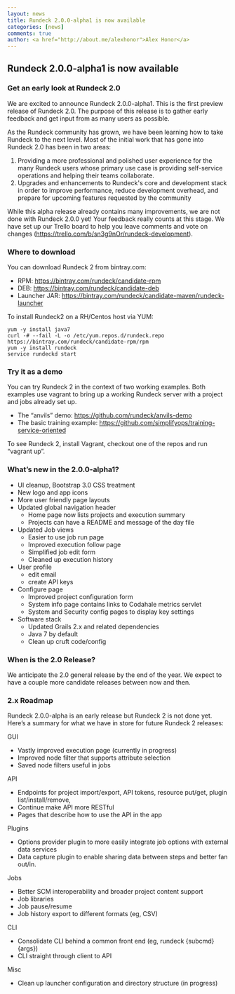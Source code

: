 ```yaml
---
layout: news
title: Rundeck 2.0.0-alpha1 is now available
categories: [news]
comments: true
author: <a href="http://about.me/alexhonor">Alex Honor</a>
---
```


## Rundeck 2.0.0-alpha1 is now available

### Get an early look at Rundeck 2.0 

We are excited to announce Rundeck 2.0.0-alpha1. This is the first preview release of Rundeck 2.0. The purpose of this release is to gather early feedback and get input from as many users as possible.

As the Rundeck community has grown, we have been learning how to take Rundeck to the next level.  Most of the initial work that has gone into Rundeck 2.0 has been in two areas:
1. Providing a more professional and polished user experience for the many Rundeck users whose primary use case is providing self-service operations and helping their teams collaborate.
2. Upgrades and enhancements to Rundeck's core and development stack in order to improve performance, reduce development overhead, and prepare for upcoming features requested by the community

While this alpha release already contains many improvements, we are not done with Rundeck 2.0.0 yet! Your feedback really counts at this stage. We have set up our Trello board to help you leave comments and vote on changes (https://trello.com/b/sn3g9nOr/rundeck-development).

### Where to download
You can download Rundeck 2 from bintray.com:

* RPM: https://bintray.com/rundeck/candidate-rpm
* DEB: https://bintray.com/rundeck/candidate-deb
* Launcher JAR: https://bintray.com/rundeck/candidate-maven/rundeck-launcher

To install Rundeck2 on a RH/Centos host via YUM:

    yum -y install java7
    curl -# --fail -L -o /etc/yum.repos.d/rundeck.repo https://bintray.com/rundeck/candidate-rpm/rpm
    yum -y install rundeck
    service rundeckd start


### Try it as a demo
You can try Rundeck 2 in the context of two working examples. Both examples use vagrant to bring up a working Rundeck server with a project and jobs already set up. 

* The “anvils” demo: https://github.com/rundeck/anvils-demo
* The basic training example: https://github.com/simplifyops/training-service-oriented

To see Rundeck 2, install Vagrant, checkout one of the repos and run “vagrant up”.

### What’s new in the 2.0.0-alpha1?

* UI cleanup, Bootstrap 3.0 CSS treatment
* New logo and app icons
* More user friendly page layouts 
* Updated global navigation header
  - Home page now lists projects and execution summary
  - Projects can have a README and message of the day file
* Updated Job views
   - Easier to use job run page
   - Improved execution follow page
   - Simplified job edit form
   - Cleaned up execution history
* User profile
   - edit email 
   - create API keys 
* Configure page
   - Improved project configuration form
   - System info page contains links to Codahale metrics servlet
   - System and Security config pages to display key settings
* Software stack
   - Updated Grails 2.x and related dependencies
   - Java 7 by default
   - Clean up cruft code/config

### When is the 2.0 Release?

We anticipate the 2.0 general release by the end of the year. We expect to have a couple more candidate releases between now and then. 

### 2.x Roadmap

Rundeck 2.0.0-alpha is an early release but Rundeck 2 is not done yet. Here’s a summary for what we have in store for future Rundeck 2 releases:

GUI
* Vastly improved execution page (currently in progress)
* Improved node filter that supports attribute selection
* Saved node filters useful in jobs

API

* Endpoints for project import/export, API tokens, resource put/get, plugin list/install/remove, 
* Continue make API more RESTful
* Pages that describe how to use the API in the app

Plugins

* Options provider plugin to more easily integrate job options with external data services
* Data capture plugin to enable sharing data between steps and better fan out/in.

Jobs

* Better SCM interoperability and broader project content support
* Job libraries
* Job pause/resume
* Job history export to different formats (eg, CSV)

CLI

* Consolidate CLI behind a common front end (eg, rundeck {subcmd} {args})
* CLI straight through client to API

Misc

* Clean up launcher configuration and directory structure (in progress)
